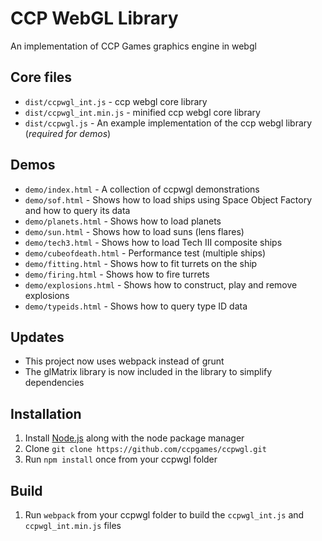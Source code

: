 CCP WebGL Library
======
An implementation of CCP Games graphics engine in webgl

Core files
-----
* `dist/ccpwgl_int.js`      - ccp webgl core library
* `dist/ccpwgl_int.min.js`  - minified ccp webgl core library
* `dist/ccpwgl.js`          - An example implementation of the ccp webgl library (_required for demos_)

Demos
-----
* `demo/index.html`         - A collection of ccpwgl demonstrations
* `demo/sof.html`           - Shows how to load ships using Space Object Factory and how to query its data
* `demo/planets.html`       - Shows how to load planets
* `demo/sun.html`           - Shows how to load suns (lens flares)
* `demo/tech3.html`         - Shows how to load Tech III composite ships
* `demo/cubeofdeath.html`   - Performance test (multiple ships)
* `demo/fitting.html`       - Shows how to fit turrets on the ship
* `demo/firing.html`        - Shows how to fire turrets
* `demo/explosions.html`    - Shows how to construct, play and remove explosions
* `demo/typeids.html`       - Shows how to query type ID data

Updates
-----
* This project now uses webpack instead of grunt
* The glMatrix library is now included in the library to simplify dependencies

Installation
------
1) Install  [Node.js](http://www.nodejs.org) along with the node package manager
2) Clone `git clone https://github.com/ccpgames/ccpwgl.git`
3) Run `npm install` once from your ccpwgl folder

Build
-----
1) Run `webpack` from your ccpwgl folder to build the `ccpwgl_int.js` and `ccpwgl_int.min.js` files
